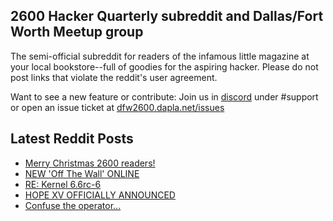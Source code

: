 ## 2600 Hacker Quarterly subreddit and Dallas/Fort Worth Meetup group
The semi-official subreddit for readers of the infamous little magazine at your local bookstore--full of goodies for the aspiring hacker. Please do not post links that violate the reddit's user agreement.

Want to see a new feature or contribute: 
Join us in [discord](https://dfw2600.dapla.net/chat) under #support or open an issue ticket at [dfw2600.dapla.net/issues](https://dfw2600.dapla.net/issues)

## Latest Reddit Posts
<!-- BLOG-POST-LIST:START -->
- [Merry Christmas 2600 readers!](https://www.reddit.com/r/2600/comments/18qng9u/merry_christmas_2600_readers/)
- [NEW 'Off The Wall' ONLINE](https://2600.com/wall/19-12-2023)
- [RE: Kernel 6.6rc-6](https://www.reddit.com/r/2600/comments/18ib2c3/re_kernel_66rc6/)
- [HOPE XV OFFICIALLY ANNOUNCED](https://2600.com/content/hope-xv-officially-announced)
- [Confuse the operator...](https://www.reddit.com/r/2600/comments/18apile/confuse_the_operator/)
<!-- BLOG-POST-LIST:END -->
